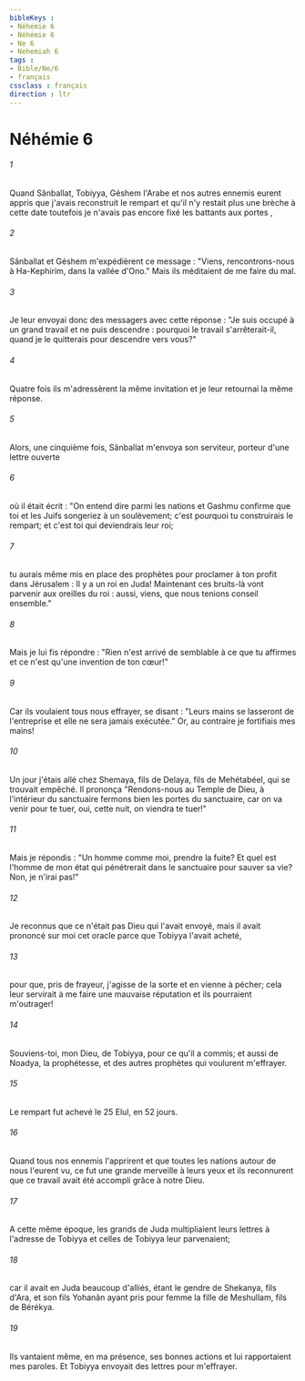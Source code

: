 ```yaml
---
bibleKeys : 
- Néhémie 6
- Néhémie 6
- Ne 6
- Nehemiah 6
tags : 
- Bible/Ne/6
- français
cssclass : français
direction : ltr
---
```


# Néhémie 6

###### 1
Quand Sânballat, Tobiyya, Géshem l'Arabe et nos autres ennemis eurent appris que j'avais reconstruit le rempart et qu'il n'y restait plus une brèche à cette date toutefois je n'avais pas encore fixé les battants aux portes ,
###### 2
Sânballat et Géshem m'expédièrent ce message : "Viens, rencontrons-nous à Ha-Kephirim, dans la vallée d'Ono." Mais ils méditaient de me faire du mal.
###### 3
Je leur envoyai donc des messagers avec cette réponse : "Je suis occupé à un grand travail et ne puis descendre : pourquoi le travail s'arrêterait-il, quand je le quitterais pour descendre vers vous?"
###### 4
Quatre fois ils m'adressèrent la même invitation et je leur retournai la même réponse.
###### 5
Alors, une cinquième fois, Sânballat m'envoya son serviteur, porteur d'une lettre ouverte
###### 6
où il était écrit : "On entend dire parmi les nations et Gashmu confirme que toi et les Juifs songeriez à un soulèvement; c'est pourquoi tu construirais le rempart; et c'est toi qui deviendrais leur roi;
###### 7
tu aurais même mis en place des prophètes pour proclamer à ton profit dans Jérusalem : Il y a un roi en Juda! Maintenant ces bruits-là vont parvenir aux oreilles du roi : aussi, viens, que nous tenions conseil ensemble."
###### 8
Mais je lui fis répondre : "Rien n'est arrivé de semblable à ce que tu affirmes et ce n'est qu'une invention de ton cœur!"
###### 9
Car ils voulaient tous nous effrayer, se disant : "Leurs mains se lasseront de l'entreprise et elle ne sera jamais exécutée." Or, au contraire je fortifiais mes mains!
###### 10
Un jour j'étais allé chez Shemaya, fils de Delaya, fils de Mehétabéel, qui se trouvait empêché. Il prononça "Rendons-nous au Temple de Dieu, à l'intérieur du sanctuaire fermons bien les portes du sanctuaire, car on va venir pour te tuer, oui, cette nuit, on viendra te tuer!"
###### 11
Mais je répondis : "Un homme comme moi, prendre la fuite? Et quel est l'homme de mon état qui pénétrerait dans le sanctuaire pour sauver sa vie? Non, je n'irai pas!"
###### 12
Je reconnus que ce n'était pas Dieu qui l'avait envoyé, mais il avait prononcé sur moi cet oracle parce que Tobiyya l'avait acheté,
###### 13
pour que, pris de frayeur, j'agisse de la sorte et en vienne à pécher; cela leur servirait à me faire une mauvaise réputation et ils pourraient m'outrager!
###### 14
Souviens-toi, mon Dieu, de Tobiyya, pour ce qu'il a commis; et aussi de Noadya, la prophétesse, et des autres prophètes qui voulurent m'effrayer.
###### 15
Le rempart fut achevé le 25 Elul, en 52 jours.
###### 16
Quand tous nos ennemis l'apprirent et que toutes les nations autour de nous l'eurent vu, ce fut une grande merveille à leurs yeux et ils reconnurent que ce travail avait été accompli grâce à notre Dieu.
###### 17
A cette même époque, les grands de Juda multipliaient leurs lettres à l'adresse de Tobiyya et celles de Tobiyya leur parvenaient;
###### 18
car il avait en Juda beaucoup d'alliés, étant le gendre de Shekanya, fils d'Ara, et son fils Yohanân ayant pris pour femme la fille de Meshullam, fils de Bérékya.
###### 19
Ils vantaient même, en ma présence, ses bonnes actions et lui rapportaient mes paroles. Et Tobiyya envoyait des lettres pour m'effrayer.
